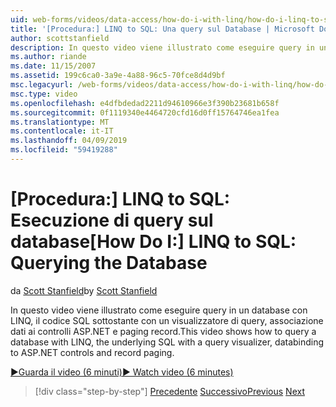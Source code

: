 ```yaml
---
uid: web-forms/videos/data-access/how-do-i-with-linq/how-do-i-linq-to-sql-querying-the-database
title: '[Procedura:] LINQ to SQL: Una query sul Database | Microsoft Docs'
author: scottstanfield
description: In questo video viene illustrato come eseguire query in un database con LINQ, il codice SQL sottostante con un visualizzatore di query, associazione dati ai controlli ASP.NET e paging record.
ms.author: riande
ms.date: 11/15/2007
ms.assetid: 199c6ca0-3a9e-4a88-96c5-70fce8d4d9bf
msc.legacyurl: /web-forms/videos/data-access/how-do-i-with-linq/how-do-i-linq-to-sql-querying-the-database
msc.type: video
ms.openlocfilehash: e4dfbdedad2211d94610966e3f390b23681b658f
ms.sourcegitcommit: 0f1119340e4464720cfd16d0ff15764746ea1fea
ms.translationtype: MT
ms.contentlocale: it-IT
ms.lasthandoff: 04/09/2019
ms.locfileid: "59419288"
---
```

# <a name="how-do-i-linq-to-sql-querying-the-database"></a><span data-ttu-id="70bbe-103">[Procedura:] LINQ to SQL: Esecuzione di query sul database</span><span class="sxs-lookup"><span data-stu-id="70bbe-103">[How Do I:] LINQ to SQL: Querying the Database</span></span>

<span data-ttu-id="70bbe-104">da [Scott Stanfield](https://github.com/scottstanfield)</span><span class="sxs-lookup"><span data-stu-id="70bbe-104">by [Scott Stanfield](https://github.com/scottstanfield)</span></span>

<span data-ttu-id="70bbe-105">In questo video viene illustrato come eseguire query in un database con LINQ, il codice SQL sottostante con un visualizzatore di query, associazione dati ai controlli ASP.NET e paging record.</span><span class="sxs-lookup"><span data-stu-id="70bbe-105">This video shows how to query a database with LINQ, the underlying SQL with a query visualizer, databinding to ASP.NET controls and record paging.</span></span>

[<span data-ttu-id="70bbe-106">&#9654;Guarda il video (6 minuti)</span><span class="sxs-lookup"><span data-stu-id="70bbe-106">&#9654; Watch video (6 minutes)</span></span>](https://channel9.msdn.com/Blogs/ASP-NET-Site-Videos/how-do-i-linq-to-sql-querying-the-database)

> [!div class="step-by-step"]
> <span data-ttu-id="70bbe-107">[Precedente](how-do-i-linq-to-sql-data-model.md)
> [Successivo](how-do-i-linq-to-sql-updating-the-database.md)</span><span class="sxs-lookup"><span data-stu-id="70bbe-107">[Previous](how-do-i-linq-to-sql-data-model.md)
[Next](how-do-i-linq-to-sql-updating-the-database.md)</span></span>
